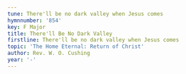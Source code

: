 ```yaml
---
tune: There'll be no dark valley when Jesus comes
hymnnumber: '854'
key: F Major
title: There'll Be No Dark Valley
firstline: There'll be no dark valley when Jesus comes
topic: 'The Home Eternal: Return of Christ'
author: Rev. W. O. Cushing
year: '-'
---
```

